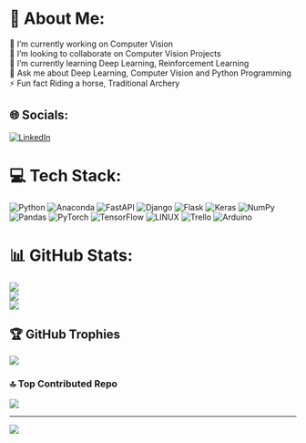 # 💫 About Me:
🔭 I’m currently working on Computer Vision<br>👯 I’m looking to collaborate on  Computer Vision Projects<br>🌱 I’m currently learning Deep Learning, Reinforcement Learning<br>💬 Ask me about Deep Learning, Computer Vision and Python Programming<br>⚡ Fun fact Riding a horse, Traditional Archery


## 🌐 Socials:
[![LinkedIn](https://img.shields.io/badge/LinkedIn-%230077B5.svg?logo=linkedin&logoColor=white)](https://linkedin.com/in/linkedin.com/in/mehmet-okuyar-ab8813139) 

# 💻 Tech Stack:
![Python](https://img.shields.io/badge/python-3670A0?style=for-the-badge&logo=python&logoColor=ffdd54) ![Anaconda](https://img.shields.io/badge/Anaconda-%2344A833.svg?style=for-the-badge&logo=anaconda&logoColor=white) ![FastAPI](https://img.shields.io/badge/FastAPI-005571?style=for-the-badge&logo=fastapi) ![Django](https://img.shields.io/badge/django-%23092E20.svg?style=for-the-badge&logo=django&logoColor=white) ![Flask](https://img.shields.io/badge/flask-%23000.svg?style=for-the-badge&logo=flask&logoColor=white) ![Keras](https://img.shields.io/badge/Keras-%23D00000.svg?style=for-the-badge&logo=Keras&logoColor=white) ![NumPy](https://img.shields.io/badge/numpy-%23013243.svg?style=for-the-badge&logo=numpy&logoColor=white) ![Pandas](https://img.shields.io/badge/pandas-%23150458.svg?style=for-the-badge&logo=pandas&logoColor=white) ![PyTorch](https://img.shields.io/badge/PyTorch-%23EE4C2C.svg?style=for-the-badge&logo=PyTorch&logoColor=white) ![TensorFlow](https://img.shields.io/badge/TensorFlow-%23FF6F00.svg?style=for-the-badge&logo=TensorFlow&logoColor=white) ![LINUX](https://img.shields.io/badge/Linux-FCC624?style=for-the-badge&logo=linux&logoColor=black) ![Trello](https://img.shields.io/badge/Trello-%23026AA7.svg?style=for-the-badge&logo=Trello&logoColor=white) ![Arduino](https://img.shields.io/badge/-Arduino-00979D?style=for-the-badge&logo=Arduino&logoColor=white)
# 📊 GitHub Stats:
![](https://github-readme-stats.vercel.app/api?username=MehmetOKUYAR&theme=dark&hide_border=false&include_all_commits=false&count_private=true)<br/>
![](https://github-readme-streak-stats.herokuapp.com/?user=MehmetOKUYAR&theme=dark&hide_border=false)<br/>
![](https://github-readme-stats.vercel.app/api/top-langs/?username=MehmetOKUYAR&theme=dark&hide_border=false&include_all_commits=false&count_private=true&layout=compact)

## 🏆 GitHub Trophies
![](https://github-profile-trophy.vercel.app/?username=MehmetOKUYAR&theme=flat&no-frame=false&no-bg=false&margin-w=4)

### 🔝 Top Contributed Repo
![](https://github-contributor-stats.vercel.app/api?username=MehmetOKUYAR&limit=5&theme=dark&combine_all_yearly_contributions=true)

---
[![](https://visitcount.itsvg.in/api?id=MehmetOKUYAR&icon=0&color=0)](https://visitcount.itsvg.in)

<!-- Proudly created with GPRM ( https://gprm.itsvg.in ) -->
